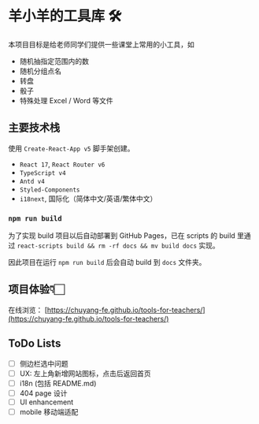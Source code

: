 # 羊小羊的工具库 🛠

本项目目标是给老师同学们提供一些课堂上常用的小工具，如

- 随机抽指定范围内的数
- 随机分组点名
- 转盘
- 骰子
- 特殊处理 Excel / Word 等文件

## 主要技术栈

使用 `Create-React-App v5` 脚手架创建。

- `React 17`, `React Router v6`
- `TypeScript v4`
- `Antd v4`
- `Styled-Components`
- `i18next`, 国际化（简体中文/英语/繁体中文）

### `npm run build`

为了实现 build 项目以后自动部署到 GitHub Pages，已在 scripts 的 build 里通过 `react-scripts build && rm -rf docs && mv build docs` 实现。

因此项目在运行 `npm run build` 后会自动 build 到 `docs` 文件夹。

## 项目体验👇🏻

在线浏览： [https://chuyang-fe.github.io/tools-for-teachers/](https://chuyang-fe.github.io/tools-for-teachers/)

## ToDo Lists

- [ ] 侧边栏选中问题
- [ ] UX: 左上角新增网站图标，点击后返回首页
- [ ] i18n (包括 README.md)
- [ ] 404 page 设计
- [ ] UI enhancement
- [ ] mobile 移动端适配
